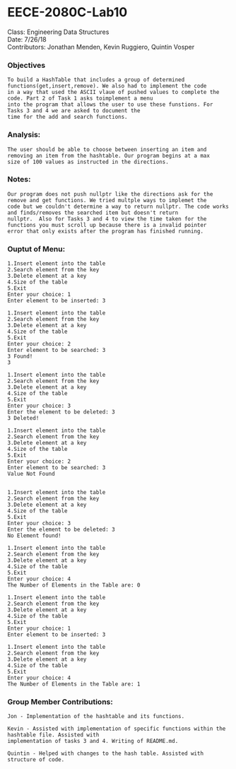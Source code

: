 # EECE-2080C-Lab10
Class: Engineering Data Structures<br/>
Date: 7/26/18<br/>
Contributors: Jonathan Menden, Kevin Ruggiero, Quintin Vosper

### Objectives
    
    To build a HashTable that includes a group of determined functions(get,insert,remove). We also had to implement the code 
    in a way that used the ASCII vlaue of pushed values to complete the code. Part 2 of Task 1 asks toimplement a menu 
    into the program that allows the user to use these funstions. For Tasks 3 and 4 we are asked to document the 
    time for the add and search functions. 
    
### Analysis:

    The user should be able to choose between inserting an item and removing an item from the hashtable. Our program begins at a max 
    size of 100 values as instructed in the directions.  
    
### Notes:
    
    Our program does not push nullptr like the directions ask for the remove and get functions. We tried multple ways to implemet the       code but we couldn't determine a way to return nullptr. The code works and finds/removes the searched item but doesn't return       
    nullptr.  Also for Tasks 3 and 4 to view the time taken for the functions you must scroll up because there is a invalid pointer     
    error that only exists after the program has finished running.
    
    
### Ouptut of Menu:
    1.Insert element into the table
    2.Search element from the key
    3.Delete element at a key
    4.Size of the table
    5.Exit
    Enter your choice: 1
    Enter element to be inserted: 3

    1.Insert element into the table
    2.Search element from the key
    3.Delete element at a key
    4.Size of the table
    5.Exit
    Enter your choice: 2
    Enter element to be searched: 3
    3 Found!
    3

    1.Insert element into the table
    2.Search element from the key
    3.Delete element at a key
    4.Size of the table
    5.Exit
    Enter your choice: 3
    Enter the element to be deleted: 3
    3 Deleted!

    1.Insert element into the table
    2.Search element from the key
    3.Delete element at a key
    4.Size of the table
    5.Exit
    Enter your choice: 2
    Enter element to be searched: 3
    Value Not Found


    1.Insert element into the table
    2.Search element from the key
    3.Delete element at a key
    4.Size of the table
    5.Exit
    Enter your choice: 3
    Enter the element to be deleted: 3
    No Element found! 

    1.Insert element into the table
    2.Search element from the key
    3.Delete element at a key
    4.Size of the table
    5.Exit
    Enter your choice: 4
    The Number of Elements in the Table are: 0

    1.Insert element into the table
    2.Search element from the key
    3.Delete element at a key
    4.Size of the table
    5.Exit
    Enter your choice: 1
    Enter element to be inserted: 3

    1.Insert element into the table
    2.Search element from the key
    3.Delete element at a key
    4.Size of the table
    5.Exit
    Enter your choice: 4
    The Number of Elements in the Table are: 1
    
    
### Group Member Contributions:

    Jon - Implementation of the hashtable and its functions.
    
    Kevin - Assisted with implementation of specific functions within the hashtable file. Assisted with
    implementation of tasks 3 and 4. Writing of README.md.
    
    Quintin - Helped with changes to the hash table. Assisted with structure of code.
